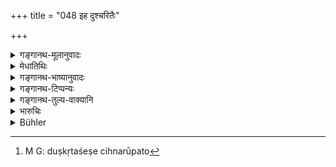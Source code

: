 +++
title = "048 इह दुश्चरितैः"

+++

<details><summary>गङ्गानथ-मूलानुवादः</summary>

Evil-minded men suffer disfigurement,—some from evil deeds committed during the present life and others from those committed in former lives.—(48)
</details>

<details><summary>मेधातिथिः</summary>

एतद् एवाह । **इह दुश्चरितैः केचिद्** अस्मिन् जन्मनि प्रतिषिद्धाचरणैः । तथा **पूर्वकृतैः** कर्मभिस् तथोक्तं प्राक् । स इदानीं **रूपविपर्यय**प्रपञ्चो दुष्कृतशेषचिह्नरूपतो[^६४] ऽनुक्रम्यते ॥ ११.४८ ॥


[^६४]:
     M G: duṣkṛtaśeṣe cihnarūpato
</details>

<details><summary>गङ्गानथ-भाष्यानुवादः</summary>

What has been explained above is made clear now.

‘*Some from evil deeds committed during the present life*’—*i.e*., by doing forbidden acts in their present birth.

‘*By those committed in former lives*’—as explained above.

It is this ‘*disfigurement*,’ as indicative of past sins that is now described in detail.—(48)
</details>

<details><summary>गङ्गानथ-टिप्पन्यः</summary>

This verse is quoted in *Prāyaścittaviveka*, (p. 6).
</details>

<details><summary>गङ्गानथ-तुल्य-वाक्यानि</summary>

**(verses 11.48-52)**

\[See below.—12.53 *et seq*.\]

*Vaśiṣṭha* (20.43-44).—‘They quote the following:—“Hear how the bodies
of those who, having committed various crimes, died a long time ago, and were horn again, are marked:—A thief will have deformed nails, the murderer of a Brāhmaṇa will he afflicted with white leprosy; he who has drunk wine will have black teeth, and the violator of the Guru’s bed will suffer from skin-diseases.”’

*Vaśiṣṭha* (20.6).—‘The man with deformed nails or black teeth should
perform the *Kṛcchra* penance of twelve days’ duration.’

*Viṣṇu* (45.1-33).—‘After having undergone the torments in the hells,
and having passed through the animal bodies, the sinners are born as human beings with the following marks:—A criminal of the highest degree shall have leprosy; a slayer of a Brāhmaṇa, consumption; a wine-drinker, black teeth; a stealer of gold (belonging to a Brāhmaṇa), deformed nails; a violator of his spiritual teacher’s bed a disease of the skin; a calumniator, a stinking nose; a malicious informer, stinking breath; a stealer of grain, a limb too little; one who steals by mixing (*i.e*., by taking good grain and replacing the same amount of bad grain in its stead), a limb too much; a stealer of food, dyspepsia; a stealer of words, dumbness; a stealer of clothes, white leprosy; a stealer of horses, lameness; one who pronounces an execration against a God or a Brāhmaṇa, dumbness; a poisoner, a stammering tongue; an incendiary, madness; one disobedient to a Guru (father), the falling sickness; the killer of a cow, blindness; the stealer of a lamb, the same; one who has extinguished a lamp, blindness with one eye; a seller of tin, chowries, or lead, is born a dyer of cloth; a seller of (horses or other) animals whose foot is not cloven, is born a hunter: one who eats the food of a person born from adulterous intercourse, is born as a man who suffers his mouth to he abused; a thief (of other property than gold), is born a bard; a usurer becoms epileptic; one who eats dainties alone, shall have rheumatics; the breaker of a convention, a bald head; the breaker of a vow of chastity, swelled legs; one who deprives another of his subsistence, shall be poor; one who injures another (without provocation), shall have an incurable illness. Thus according to their particular sins, are men born, marked by evil-signs, sick, blind, hump-backed, halting, one-eyed; others as dwarfs, or deaf, or dumb, feeble-bodied (eunuchs, whitlows, and others). Therefore must penances be performed by all means.’

*Yājñavalkya* (3.209-215).—‘The Brāhmaṇa slayer becomes consumptive, the
wine-drinker has black teeth, the gold stealer has deformed nails; the violator of the Guru’s bed suffers from skin diseases; the stealer of food becomes dyspeptic; the stealer of words, dumb; the mixer of grains has a limb too many; the back-biter has stinking nostrils; the stealer of sesamum becomes the oil-drinking animal; calumniator has stinking mouth; one who has intercourse with another’s wife and one who steals a Brāhmaṇa’s property becomes a Brahmarākṣasa in a desolate forest; those who steal gems are born in low castes; one who steals clothes suffers from white leprosy.’
</details>

<details><summary>भारुचिः</summary>

एवं च œऊर्वकृताद् एव कर्मणो ऽभ्युदयप्रत्यव्याव् इति यत् सांख्यैर् उच्यते तद् अवसन्नम् । सो ऽयम् अधुनाकुशलकर्मनिमित्तो रूपविपर्ययप्रपञ्चो ऽनुक्रम्यते प्रायश्चित्तानुष्ठानशेषतया ॥ ११.४७ ॥
</details>

<details><summary>Bühler</summary>

048	Some wicked men suffer a change of their (natural) appearance in consequence of crimes committed in this life, and some in consequence of those committed in a former (existence).
</details>
